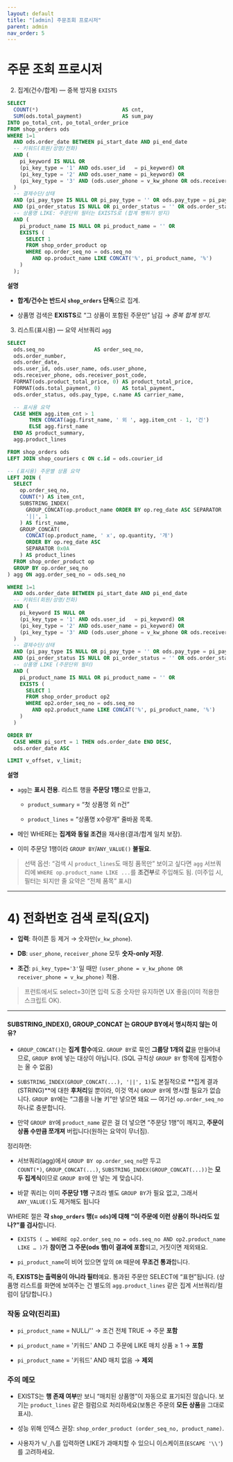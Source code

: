 ```yaml
---
layout: default
title: "[admin] 주문조회 프로시저"
parent: admin
nav_order: 5
---
```


# 주문 조회 프로시저 


2) 집계(건수/합계) — 중복 방지용 `EXISTS`

```sql
SELECT
  COUNT(*)                           AS cnt,
  SUM(ods.total_payment)             AS sum_pay
INTO po_total_cnt, po_total_order_price
FROM shop_orders ods
WHERE 1=1
  AND ods.order_date BETWEEN pi_start_date AND pi_end_date
  -- 키워드(회원/성명/전화)
  AND (
    pi_keyword IS NULL OR
    (pi_key_type = '1' AND ods.user_id   = pi_keyword) OR
    (pi_key_type = '2' AND ods.user_name = pi_keyword) OR
    (pi_key_type = '3' AND (ods.user_phone = v_kw_phone OR ods.receiver_phone = v_kw_phone))
  )
  -- 결제수단/상태
  AND (pi_pay_type IS NULL OR pi_pay_type = '' OR ods.pay_type = pi_pay_type)
  AND (pi_order_status IS NULL OR pi_order_status = '' OR ods.order_status = pi_order_status)
  -- 상품명 LIKE: 주문단위 필터는 EXISTS로 (합계 뻥튀기 방지)
  AND (
    pi_product_name IS NULL OR pi_product_name = '' OR
    EXISTS (
      SELECT 1
      FROM shop_order_product op
      WHERE op.order_seq_no = ods.seq_no
        AND op.product_name LIKE CONCAT('%', pi_product_name, '%')
    )
  );

```

**설명**

- **합계/건수는 반드시 `shop_orders` 단독**으로 집계.
    
- 상품명 검색은 **EXISTS**로 “그 상품이 포함된 주문만” 남김 → _중복 합계 방지_.

3) 리스트(표시용) — 요약 서브쿼리 `agg`
```sql
SELECT
  ods.seq_no                AS order_seq_no,
  ods.order_number,
  ods.order_date,
  ods.user_id, ods.user_name, ods.user_phone,
  ods.receiver_phone, ods.receiver_post_code,
  FORMAT(ods.product_total_price, 0) AS product_total_price,
  FORMAT(ods.total_payment, 0)       AS total_payment,
  ods.order_status, ods.pay_type, c.name AS carrier_name,

  -- 표시용 요약
  CASE WHEN agg.item_cnt > 1
       THEN CONCAT(agg.first_name, ' 외 ', agg.item_cnt - 1, '건')
       ELSE agg.first_name
  END AS product_summary,
  agg.product_lines

FROM shop_orders ods
LEFT JOIN shop_couriers c ON c.id = ods.courier_id

-- (표시용) 주문별 상품 요약
LEFT JOIN (
  SELECT
    op.order_seq_no,
    COUNT(*) AS item_cnt,
    SUBSTRING_INDEX(
      GROUP_CONCAT(op.product_name ORDER BY op.reg_date ASC SEPARATOR '||'),
      '||', 1
    ) AS first_name,
    GROUP_CONCAT(
      CONCAT(op.product_name, ' x', op.quantity, '개')
      ORDER BY op.reg_date ASC
      SEPARATOR 0x0A
    ) AS product_lines
  FROM shop_order_product op
  GROUP BY op.order_seq_no
) agg ON agg.order_seq_no = ods.seq_no

WHERE 1=1
  AND ods.order_date BETWEEN pi_start_date AND pi_end_date
  -- 키워드(회원/성명/전화)
  AND (
    pi_keyword IS NULL OR
    (pi_key_type = '1' AND ods.user_id   = pi_keyword) OR
    (pi_key_type = '2' AND ods.user_name = pi_keyword) OR
    (pi_key_type = '3' AND (ods.user_phone = v_kw_phone OR ods.receiver_phone = v_kw_phone))
  )
  -- 결제수단/상태
  AND (pi_pay_type IS NULL OR pi_pay_type = '' OR ods.pay_type = pi_pay_type)
  AND (pi_order_status IS NULL OR pi_order_status = '' OR ods.order_status = pi_order_status)
  -- 상품명 LIKE (주문단위 필터)
  AND (
    pi_product_name IS NULL OR pi_product_name = '' OR
    EXISTS (
      SELECT 1
      FROM shop_order_product op2
      WHERE op2.order_seq_no = ods.seq_no
        AND op2.product_name LIKE CONCAT('%', pi_product_name, '%')
    )
  )

ORDER BY
  CASE WHEN pi_sort = 1 THEN ods.order_date END DESC,
  ods.order_date ASC

LIMIT v_offset, v_limit;

```

**설명**

- `agg`는 **표시 전용**. 리스트 행을 **주문당 1행**으로 만들고,
    
    - `product_summary` = “첫 상품명 외 n건”
        
    - `product_lines` = “상품명 x수량개” 줄바꿈 목록.
        
- 메인 WHERE는 **집계와 동일 조건**을 재사용(결과/합계 일치 보장).
    
- 이미 주문당 1행이라 `GROUP BY`/`ANY_VALUE()` **불필요**.
    

> 선택 옵션: “검색 시 `product_lines`도 매칭 품목만” 보이고 싶다면 `agg` 서브쿼리에 `WHERE op.product_name LIKE ...`를 **조건부**로 주입해도 됨. (미주입 시, 필터는 되지만 줄 요약은 “전체 품목” 표시)

---

# 4) 전화번호 검색 로직(요지)

- **입력**: 하이픈 등 제거 → 숫자만(`v_kw_phone`).
    
- **DB**: `user_phone`, `receiver_phone` 모두 **숫자-only 저장**.
    
- **조건**: `pi_key_type='3'`일 때만 `(user_phone = v_kw_phone OR receiver_phone = v_kw_phone)` 적용.
    

> 프런트에서도 select=3이면 입력 도중 숫자만 유지하면 UX 좋음(이미 적용한 스크립트 OK).

---

#### SUBSTRING_INDEX(), GROUP_CONCAT 는 GROUP BY에서 명시하지 않는 이유?

- `GROUP_CONCAT()`는 **집계 함수**예요. `GROUP BY`로 묶인 **그룹당 1개의 값**을 만들어내므로, `GROUP BY`에 넣는 대상이 아닙니다. (SQL 규칙상 `GROUP BY` 항목에 집계함수는 올 수 없음)
    
- `SUBSTRING_INDEX(GROUP_CONCAT(...), '||', 1)`도 본질적으로 **집계 결과(STRING)**에 대한 **후처리**일 뿐이라, 이것 역시 `GROUP BY`에 명시할 필요가 없습니다. `GROUP BY`에는 “그룹을 나눌 키”만 넣으면 돼요 — 여기선 `op.order_seq_no` 하나로 충분합니다.
    
- 만약 `GROUP BY`에 `product_name` 같은 걸 더 넣으면 “주문당 1행”이 깨지고, **주문이 상품 수만큼 쪼개져** 버립니다(원하는 요약이 무너짐).
    

정리하면:

- 서브쿼리(agg)에서 `GROUP BY op.order_seq_no`만 두고  
    `COUNT(*)`, `GROUP_CONCAT(...)`, `SUBSTRING_INDEX(GROUP_CONCAT(...))`는 **모두 집계식**이므로 `GROUP BY`에 안 넣는 게 맞습니다.
    
- 바깥 쿼리는 이미 **주문당 1행** 구조라 별도 `GROUP BY`가 필요 없고, 그래서 `ANY_VALUE()`도 제거해도 됩니다


WHERE 절은 **각 `shop_orders` 행(= `ods`)에 대해 “이 주문에 이런 상품이 하나라도 있나?”를 검사**합니다.

- `EXISTS ( … WHERE op2.order_seq_no = ods.seq_no AND op2.product_name LIKE … )`가 **참이면 그 주문(ods 행)이 결과에 포함**되고, 거짓이면 제외돼요.
    
- `pi_product_name`이 비어 있으면 앞의 `OR` 때문에 **무조건 통과**합니다.
    

즉, **EXISTS는 출력용이 아니라 필터**예요. 통과된 주문만 SELECT에 “표현”됩니다. (상품명 리스트를 화면에 보여주는 건 별도의 `agg.product_lines` 같은 집계 서브쿼리/컬럼이 담당합니다.)

### 작동 요약(진리표)

- `pi_product_name` = NULL/'' → 조건 전체 TRUE → 주문 **포함**
    
- `pi_product_name` = '키워드' AND 그 주문에 LIKE 매치 상품 ≥ 1 → **포함**
    
- `pi_product_name` = '키워드' AND 매치 없음 → **제외**
    

### 주의 메모

- EXISTS는 **행 존재 여부**만 보니 “매치된 상품명”이 자동으로 표기되진 않습니다. 보기는 `product_lines` 같은 컬럼으로 처리하세요(보통은 주문의 **모든 상품**을 그대로 표시).
    
- 성능 위해 인덱스 권장: `shop_order_product (order_seq_no, product_name)`.
    
- 사용자가 `%`/`_`/`\`를 입력하면 LIKE가 과매치할 수 있으니 이스케이프(`ESCAPE '\\'`)를 고려하세요.